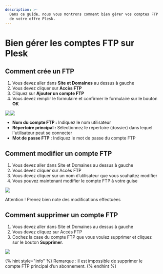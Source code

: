 ```yaml
---
description: >-
  Dans ce guide, nous vous montrons comment bien gérer vos comptes FTP au sein
  de votre offre Plesk.
---
```


# Bien gérer les comptes FTP sur Plesk

## **Comment crée un FTP**  <a id="comment-cree-un-ftp"></a>

1. Vous devez aller dans **Site et Domaines** au dessus à gauche
2. Vous devez cliquer sur **Accès FTP**
3. Cliquez sur **Ajouter un compte FTP**
4. Vous devez remplir le formulaire et confirmer le formulaire sur le bouton **OK**

![](https://gblobscdn.gitbook.com/assets%2F-MD7IL6lJMQPqWCnSSXr%2F-ME93JEEeeWOHE5lMuZI%2F-ME93MjEA_QVRMVvtkjv%2F1-ftpcreation.PNG?alt=media&token=3ca0479f-bb6d-4a1f-adc9-d987abe5ca2a)![](https://gblobscdn.gitbook.com/assets%2F-MD7IL6lJMQPqWCnSSXr%2F-ME93Y3UWzY6V5rTFHhO%2F-ME93a-zgd847fkQ74Et%2F2-ftpcreation.PNG?alt=media&token=d27a74da-bcd2-42bd-b285-d8b1a2d90393)

* **Nom du compte FTP :** Indiquez le nom utilisateur
* **Répertoire principal :** Sélectionnez le répertoire \(dossier\) dans lequel l'utilisateur peut se connecter
* **Mot de passe FTP :** Indiquez le mot de passe du compte FTP

## Comment modifier un compte FTP <a id="comment-modifier-un-compte-ftp"></a>

1. Vous devez aller dans Site et Domaines au dessus à gauche
2. Vous devez cliquer sur Accès FTP
3. Vous devez cliquer sur un nom d’utilisateur que vous souhaitez modifier
4. Vous pouvez maintenant modifier le compte FTP à votre guise

![](https://gblobscdn.gitbook.com/assets%2F-MD7IL6lJMQPqWCnSSXr%2F-ME93Y3UWzY6V5rTFHhO%2F-ME93dwLMm1FnvVo2D7m%2F1-ftpmodifier.PNG?alt=media&token=583d082f-95ce-491d-b44d-45c551a3fe92)

Attention ! Prenez bien note des modifications effectuées

## Comment supprimer un compte FTP <a id="comment-supprimer-un-compte-ftp"></a>

1. Vous devez aller dans Site et Domaines au dessus à gauche
2. Vous devez cliquez sur Accès FTP
3.  Cochez la case du compte FTP que vous voulez supprimer et cliquez sur le bouton **Supprimer**.

![](https://gblobscdn.gitbook.com/assets%2F-MD7IL6lJMQPqWCnSSXr%2F-ME93Y3UWzY6V5rTFHhO%2F-ME93hkmFQwNJofV9YSn%2F1-ftpsuprimer.png?alt=media&token=20dbef51-4e97-4e3a-a958-b538814a8d8b)

{% hint style="info" %}
Remarque : il est impossible de supprimer le compte FTP principal d’un abonnement.
{% endhint %}



